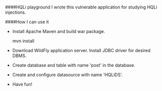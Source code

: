 ####HQLi playground
I wrote this vulnerable application for studying  HQLi injections.

####How I can use it
 - Install Apache Maven and build war package.

	mvn install

- Download WildFly application server. Install JDBC driver for desired DBMS. 
 - Create database and table with name 'post' in the database.
 - Create and configure datasource with name 'HQLiDS'.
 - Have fun!